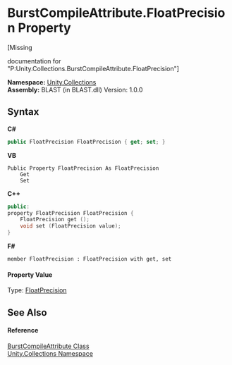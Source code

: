 # BurstCompileAttribute.FloatPrecision Property 
 

\[Missing <summary> documentation for "P:Unity.Collections.BurstCompileAttribute.FloatPrecision"\]

**Namespace:**&nbsp;<a href="52449a24-d9ed-2309-6c07-183cca6a562f.md">Unity.Collections</a><br />**Assembly:**&nbsp;BLAST (in BLAST.dll) Version: 1.0.0

## Syntax

**C#**<br />
``` C#
public FloatPrecision FloatPrecision { get; set; }
```

**VB**<br />
``` VB
Public Property FloatPrecision As FloatPrecision
	Get
	Set
```

**C++**<br />
``` C++
public:
property FloatPrecision FloatPrecision {
	FloatPrecision get ();
	void set (FloatPrecision value);
}
```

**F#**<br />
``` F#
member FloatPrecision : FloatPrecision with get, set

```


#### Property Value
Type: <a href="24f4d5ac-93e2-bc47-1330-712a8c5ee1eb.md">FloatPrecision</a>

## See Also


#### Reference
<a href="be3b64b1-b389-cac2-cf7e-b8e4e8b2f505.md">BurstCompileAttribute Class</a><br /><a href="52449a24-d9ed-2309-6c07-183cca6a562f.md">Unity.Collections Namespace</a><br />